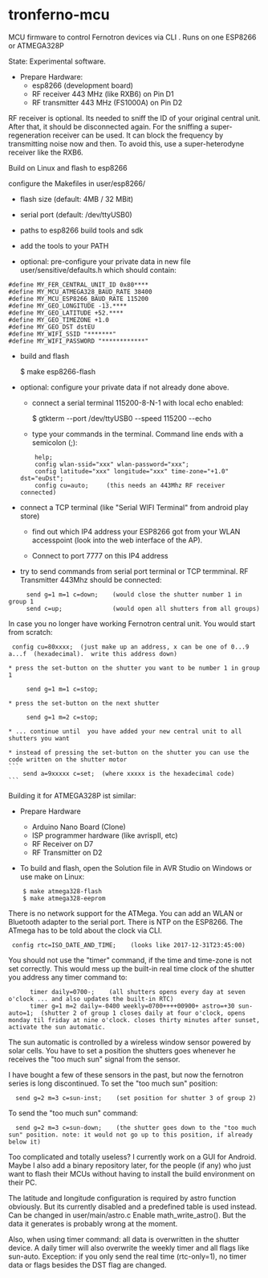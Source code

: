 # tronferno-mcu
MCU firmware to control Fernotron devices via CLI . Runs on one ESP8266 or ATMEGA328P 

State: Experimental software.

* Prepare Hardware:
  * esp8266 (development board)
  * RF receiver 443 MHz (like RXB6) on Pin D1
  * RF transmitter 443 MHz (FS1000A) on Pin D2

RF receiver is optional. Its needed to sniff the ID of your original central unit. After that, it should be disconnected again.
For the sniffing a super-regeneration receiver can be used. It can block the frequency by transmitting noise now and then. To avoid this, use a super-heterodyne receiver like the RXB6. 

Build on Linux and flash to esp8266


configure the Makefiles in user/esp8266/
* flash size (default: 4MB / 32 MBit)
* serial port (default: /dev/ttyUSB0)
* paths to esp8266 build tools and sdk
* add the tools to your PATH

* optional: pre-configure your private data in new file user/sensitive/defaults.h which should contain:
```
#define MY_FER_CENTRAL_UNIT_ID 0x80****
#define MY_MCU_ATMEGA328_BAUD_RATE 38400
#define MY_MCU_ESP8266_BAUD_RATE 115200
#define MY_GEO_LONGITUDE -13.****
#define MY_GEO_LATITUDE +52.****
#define MY_GEO_TIMEZONE +1.0
#define MY_GEO_DST dstEU
#define MY_WIFI_SSID "*******"
#define MY_WIFI_PASSWORD "************"
```

* build and flash

    $ make esp8266-flash

* optional: configure your private data if not already done above. 
  * connect a serial terminal 115200-8-N-1 with local echo enabled:
  
    $ gtkterm --port /dev/ttyUSB0 --speed 115200 --echo
    
  * type your commands in the terminal. Command line ends with a semicolon (;):
  ```
      help;
      config wlan-ssid="xxx" wlan-password="xxx"; 
      config latitude="xxx" longitude="xxx" time-zone="+1.0" dst="euDst";
      config cu=auto;     (this needs an 443Mhz RF receiver connected)
  ```    
* connect a TCP terminal (like "Serial WIFI Terminal" from android play store)

     * find out which IP4 address your ESP8266 got from your WLAN accesspoint (look into the web interface of the AP).
     
     * Connect to port 7777 on this IP4 address 
     


* try to send commands from serial port terminal or TCP termminal.  RF Transmitter 443Mhz should be connected:
```
     send g=1 m=1 c=down;    (would close the shutter number 1 in group 1   
     send c=up;              (would open all shutters from all groups)
```    
     
In case you no longer have working Fernotron central unit. You would start from scratch:
 
     config cu=80xxxx;  (just make up an address, x can be one of 0...9 a...f  (hexadecimal).  write this address down)
    
    * press the set-button on the shutter you want to be number 1 in group 1
    
         send g=1 m=1 c=stop;
    
    * press the set-button on the next shutter
    
         send g=1 m=2 c=stop;
    
    * ... continue until  you have added your new central unit to all shutters you want
    
    * instead of pressing the set-button on the shutter you can use the code written on the shutter motor 
    ```
        send a=9xxxxx c=set;  (where xxxxx is the hexadecimal code)
    ```
 Building it for ATMEGA328P ist similar:
 
 * Prepare Hardware 
    * Arduino Nano Board (Clone)
    * ISP programmer hardware (like avrispII, etc)
    * RF Receiver on D7
    * RF Transmitter on D2
    
  * To build and flash, open the Solution file in AVR Studio on Windows or use make on Linux:
  ```
      $ make atmega328-flash
      $ make atmega328-eeprom
  ```
     
There is no network support for the ATMega. You can add an WLAN or Bluetooth adapter to the serial port. There is NTP on the ESP8266.  The ATmega has to be told about the clock via CLI.

     config rtc=ISO_DATE_AND_TIME;    (looks like 2017-12-31T23:45:00)

You should not use the "timer" command, if the time and time-zone is not set correctly.  This would mess up the built-in real time clock of the shutter you address any timer command to:
```
      timer daily=0700-;    (all shutters opens every day at seven o'clock ... and also updates the built-in RTC)     
      timer g=1 m=2 daily=-0400 weekly=0700++++00900+ astro=+30 sun-auto=1;  (shutter 2 of group 1 closes daily at four o'clock, opens monday til friday at nine o'clock. closes thirty minutes after sunset, activate the sun automatic.
 ```
      
The sun automatic is controlled by a wireless window sensor powered by solar cells. You have to set a position the shutters goes whenever he receives the "too much sun" signal from the sensor.

I have bought a few of these sensors in the past, but now the fernotron series is long discontinued.  To set the "too much sun" position:


      send g=2 m=3 c=sun-inst;    (set position for shutter 3 of group 2)

To send the "too much sun" command:

      send g=2 m=3 c=sun-down;    (the shutter goes down to the "too much sun" position. note: it would not go up to this position, if already below it)
      
      
 
      

   
 Too complicated and totally useless? I currently work on a GUI for Android.  Maybe I also add a binary repository later, for the people (if any) who just want to flash their MCUs without having to install the build environment on their PC.
 
 
 The latitude and longitude configuration is required by astro function obviously. But its currently disabled and a predefined table is used instead. Can be changed in user/main/astro.c  Enable math_write_astro(). But the data it generates is probably wrong at the moment.
 
 Also, when using timer command: all data is overwritten in the shutter device.  A daily timer will also overwrite the weekly timer and all flags like sun-auto. Exception: if you only send the real time (rtc-only=1), no timer data or flags besides the DST flag are changed.
 

